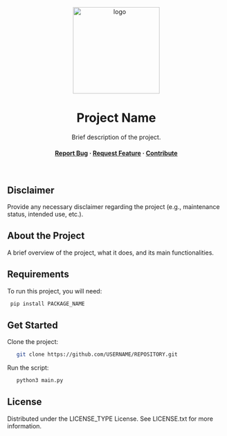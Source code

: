 <div align="center">
  <img src="logo.png" alt="logo" width="200" height="auto" />
  <h1>Project Name</h1>
  
  <p>
    Brief description of the project.
  </p>
  
<h4>
    <a href="https://github.com/USERNAME/REPOSITORY/issues/">Report Bug</a>
  <span> · </span>
    <a href="https://github.com/USERNAME/REPOSITORY/issues/">Request Feature</a>
  <span> · </span>
    <a href="https://github.com/USERNAME/REPOSITORY/pulls">Contribute</a>
  </h4>
</div>

<br />

## Disclaimer

Provide any necessary disclaimer regarding the project (e.g., maintenance status, intended use, etc.).

<!-- About the Project -->

## About the Project

A brief overview of the project, what it does, and its main functionalities.

<!-- Requirements -->

## Requirements

To run this project, you will need:

```bash
 pip install PACKAGE_NAME
```

<!-- Get Started -->

## Get Started

Clone the project:

```bash
   git clone https://github.com/USERNAME/REPOSITORY.git
```

Run the script:
```bash
   python3 main.py
```

<!-- License -->

## License

Distributed under the LICENSE_TYPE License. See LICENSE.txt for more information.

